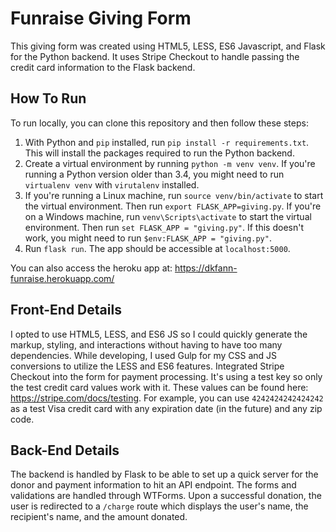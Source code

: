 # Funraise Giving Form

This giving form was created using HTML5, LESS, ES6 Javascript, and Flask for the Python backend. It uses Stripe Checkout to handle passing the credit card information to the Flask backend.

## How To Run
To run locally, you can clone this repository and then follow these steps:

1. With Python and `pip` installed, run `pip install -r requirements.txt`. This will install the packages required to run the Python backend.
2. Create a virtual environment by running `python -m venv venv`. If you're running a Python version older than 3.4, you might need to run `virtualenv venv` with `virutalenv` installed.
3. If you're running a Linux machine, run `source venv/bin/activate` to start the virtual environment. Then run `export FLASK_APP=giving.py`. If you're on a Windows machine, run `venv\Scripts\activate` to start the virtual environment. Then run `set FLASK_APP = "giving.py"`. If this doesn't work, you might need to run `$env:FLASK_APP = "giving.py"`.
4. Run `flask run`. The app should be accessible at `localhost:5000`.

You can also access the heroku app at: https://dkfann-funraise.herokuapp.com/

## Front-End Details
I opted to use HTML5, LESS, and ES6 JS so I could quickly generate the markup, styling, and interactions without having to have too many dependencies. While developing, I used Gulp for my CSS and JS conversions to utilize the LESS and ES6 features.
Integrated Stripe Checkout into the form for payment processing. It's using a test key so only the test credit card values work with it.
These values can be found here: https://stripe.com/docs/testing.
For example, you can use `4242424242424242` as a test Visa credit card with any expiration date (in the future) and any zip code.

## Back-End Details
The backend is handled by Flask to be able to set up a quick server for the donor and payment information to hit an API endpoint.
The forms and validations are handled through WTForms. Upon a successful donation, the user is redirected to a `/charge` route which
displays the user's name, the recipient's name, and the amount donated.
